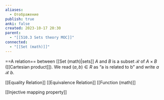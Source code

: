```yaml
---
aliases:
  - Отображение
publish: true
anki: false
created: 2023-10-17 20:30
parent:
  - "[[510.3 Sets theory MOC]]"
connected:
  - "[[Set (math)]]"
---
```

==A relation== between [[Set (math)|sets]] $A$ and $B$ is a subset $\mathscr{R}$ of $A\times B$ ([[Cartesian product]]). 
We read $(a,b)∈R$ as “a is related to b” and write $a$ $\mathscr{R}$ $b$.

[[Equality Relation]]
[[Equivalence Relation]]
[[Function (math)]]

[[Injective mapping property]]












